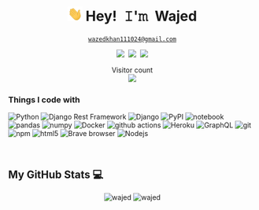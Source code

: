 <!-- Title -->
<h1 align="center" title="...and I'm happy to see you here :)"><img src="https://raw.githubusercontent.com/ABSphreak/ABSphreak/master/gifs/Hi.gif" width="30px"> Hey! 𝙸'𝚖 Wajed</h1>

<!-- Contact and keys -->
<p align="center">
<a href="mailto:wazedkhan111024@gmail.com" title="Email Address"><code>wazedkhan111024@gmail.com</code></a>
</p>

<!-- Socials -->
<p align="center">
   <kbd>
  <a href="https://stackoverflow.com/users/11510952/tintin" title="StackOverflow - Wajed(Tintin)"><img src="https://img.shields.io/badge/-Wajed(Tintin)-f48225?style=flat&logo=Stackoverflow&logoColor=white" /></a>
  <a href="https://www.linkedin.com/in/abdul-wajed-khan-138134209/" title="LinkedIn - Abdul Wajed Khan"><img src="https://img.shields.io/badge/-Abdul Wajed Khan-0072b1?style=flat&logo=Linkedin&logoColor=white" /></a>
  <a href="https://www.instagram.com/wazed221b/" title="LinkedIn - Abdul Wajed Khan"><img src="https://img.shields.io/badge/-Abdul Wajed Khan-CA106D?style=flat&logo=instagram&logoColor=pink" /></a>

  </kbd>
</p>




<p align="center"> 
  Visitor count<br>
  <img src="https://profile-counter.glitch.me/WazedKhan/count.svg" />
</p>



<h3>Things I code with</h3>
<p>
  <img alt="Python" src="https://img.shields.io/pypi/pyversions/4?color=%23808080&label=Python&logo=Python&style=flat-square" />
  <img alt="Django Rest Framework" src="https://img.shields.io/pypi/v/djangorestframework?color=%230418&label=Django Rest Framework&logo=djangorestframework&logoColor=red&style=flat-square" />
  <img alt="Django" src="https://img.shields.io/pypi/v/django?color=%230418&label=Django&logo=django&logoColor=green&style=flat-square" />
  <img alt="PyPI" src="https://img.shields.io/pypi/v/pytest?    color=white&label=Pytest&logo=https%3A%2F%2Fdocs.pytest.org%2Fen%2F7.2.x%2F_static%2Fpytest_logo_curves.svg&style=flat-square">
  <img alt="notebook" src="https://img.shields.io/pypi/v/jupyter?label=Jupyter%20Notebook&logo=jupyter&style=flat-square" />
  <img alt="pandas" src="https://img.shields.io/pypi/v/pandas?color=%2304184d&label=Pandas&logo=pandas&style=flat-square" />
  <img alt="numpy" src="https://img.shields.io/pypi/v/numpy?color=%23012326&label=NumPy&logo=numpy&style=flat-square" />
  <img alt="Docker" src="https://img.shields.io/badge/-Docker-46a2f1?style=flat-square&logo=docker&logoColor=white" />
  <img alt="github actions" src="https://img.shields.io/badge/-Github_Actions-2088FF?style=flat-square&logo=github-actions&logoColor=white" />
  <img alt="Heroku" src="https://img.shields.io/badge/-Heroku-430098?style=flat-square&logo=heroku&logoColor=white" />
  <img alt="GraphQL" src="https://img.shields.io/badge/-GraphQL-E10098?style=flat-square&logo=graphql&logoColor=white" />
  <img alt="git" src="https://img.shields.io/badge/-Git-F05032?style=flat-square&logo=git&logoColor=white" />
  <img alt="npm" src="https://img.shields.io/badge/-NPM-CB3837?style=flat-square&logo=npm&logoColor=white" />
  <img alt="html5" src="https://img.shields.io/badge/-HTML5-E34F26?style=flat-square&logo=html5&logoColor=white" />
  <img alt="Brave browser" src="https://img.shields.io/badge/-Brave_Browser-FB542B?style=flat-square&logo=brave&logoColor=white" />
  <img alt="Nodejs" src="https://img.shields.io/badge/-Nodejs-43853d?style=flat-square&logo=Node.js&logoColor=white" />
</p>

<br/>

## My GitHub Stats 💻

<p align="center"> <img src="https://github-readme-stats.vercel.app/api?username=wazedkhan&show_icons=true&theme=gotham" alt="wajed" /> 
<img src="https://github-readme-stats.vercel.app/api/top-langs/?username=wazedkhan&hide=java,html,css&theme=dracula" alt="wajed" /> </P>
